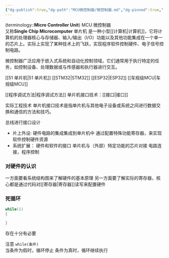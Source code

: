 ```yaml
---
{"dg-publish":true,"dg-path":"MCU微控制器/微控制器.md","dg-pinned":true,"aliases":["单片机","MCU"],"permalink":"/MCU微控制器/微控制器/","pinned":true,"dgPassFrontmatter":true,"noteIcon":"","created":"2024-05-21T15:20:28.219+08:00","updated":"2024-09-20T00:24:36.644+08:00"}
---
```


(terminology::**Micro Controller Unit**)   MCU  微控制器   
又称**Single Chip Microcomputer**   单片机
是一种小型[[计算机\|计算机]]，它将计算机的处理器核心与存储器、输入/输出（I/O）功能以及其他功能集成在一个单一的芯片上。实际上实现了某种技术上的飞跃，实现程序软件控制硬件、电子信号控制电路。

微控制器广泛应用于嵌入式系统和自动化控制领域，它们通常用于执行特定的任务，如控制设备、处理数据或与传感器和执行器进行交互。

[[51 单片机\|51 单片机]]
[[STM32\|STM32]]
[[ESP32\|ESP32]]
[[车规级MCU\|车规级MCU]]


[[程序调试方法\|程序调试方法]]
单片机接口技术：[[接口\|接口]]


实际工程技术
单片机接口技术是指单片机与其他电子设备或系统之间进行数据交换和通信的方法和技巧。

总线进行接口设计
- 片上外设: 
	硬件电路的集成集成到单片机中
	通过配置特殊功能寄存器，来实现软件控制硬件资源
- 系统扩展：
	硬件和软件的接口
	单片机与（外部）特定功能的芯片对接
	电路连接，程序控制




### 对硬件的认识
一方面要看系统结构图来了解硬件的基本原理
另一方面要了解实际的寄存器，核心都是通过代码对[[寄存器\|寄存器]]读写来配置硬件



### 死循环
```C
while(1)
{

}
```
存在十分有必要

注意 `while(条件)`    
当条件为假时，循环停止
条件为真时，循环继续执行


